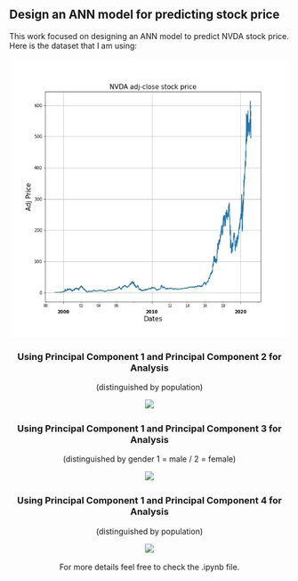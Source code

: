 ## Design an ANN model for predicting stock price

This work focused on designing an ANN model to predict NVDA stock price. Here is the dataset that I am using:
<div style="text-align:center"><img src="./images/NVDA_dataset.jpg" width="500">

### Using Principal Component 1 and Principal Component 2 for Analysis
(distinguished by population)
<div style="text-align:center"><img src="./Images/pic1.png" width="500">

### Using Principal Component 1 and Principal Component 3 for Analysis 
(distinguished by gender 1 = male / 2 = female)

<div style="text-align:center"><img src="./Images/pic2.png" width="500">

### Using Principal Component 1 and Principal Component 4 for Analysis 
(distinguished by population)

<div style="text-align:center"><img src="./Images/pic3.png" width="500">

For more details feel free to check the .ipynb file.
